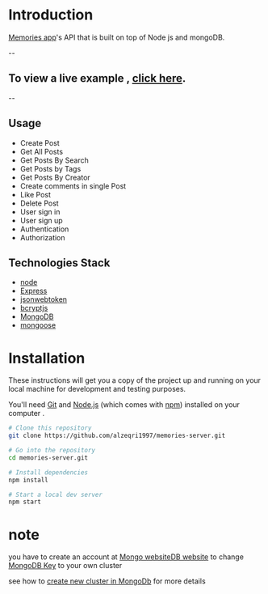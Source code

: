 # Introduction
[Memories app](https://github.com/alzeqri1997/memories-client)'s API that is built on top of Node js and mongoDB.

--
## To view a live example , **[click here](https://memories-server-2021.herokuapp.com/posts?page=1)**.
--

## Usage
- Create Post
- Get All Posts
- Get Posts By Search
- Get Posts by Tags
- Get Posts By Creator
- Create comments in single Post
- Like Post
- Delete Post
- User sign in
- User sign up
- Authentication
- Authorization

## Technologies Stack
- [node](https://nodejs.org/en/) 
- [Express](http://expressjs.com/) 
- [jsonwebtoken](https://www.npmjs.com/package/jsonwebtoken) 
- [bcryptjs](https://www.npmjs.com/package/bcryptjs) 
- [MongoDB](https://www.mongodb.com/)
- [mongoose](https://mongoosejs.com/) 

 # Installation
These instructions will get you a copy of the project up and running on your local machine for development and testing purposes.

You'll need [Git](https://git-scm.com) and [Node.js](https://nodejs.org/en/download/) (which comes with [npm](http://npmjs.com)) installed on your computer .

```bash
# Clone this repository
git clone https://github.com/alzeqri1997/memories-server.git

# Go into the repository
cd memories-server.git

# Install dependencies
npm install

# Start a local dev server
npm start
```

# note 
you have to create an account at [Mongo websiteDB website]() to change [MongoDB Key]() to your own cluster 

see how to [create new cluster in MongoDb](https://www.mongodb.com/basics/clusters/mongodb-cluster-setup) for more details